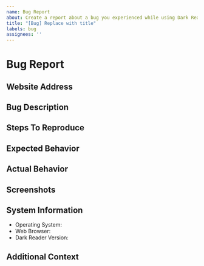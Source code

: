```yaml
---
name: Bug Report
about: Create a report about a bug you experienced while using Dark Reader.
title: "[Bug] Replace with title"
labels: bug
assignees: ''
---
```


<!--
  Please do NOT delete this template.
  Fill out every section of this report and remove any unneeded ones.
  Failure to follow these requirements will result in this being closed.

  Before submitting, please perform the following steps:

  1. Search for any existing report about this issue.
  2. Make sure you can recreate this issue in a new web browser profile.
  3. Place a brief description in the title of this report.

  Thank you for taking the time to report this issue.
-->


# Bug Report

## Website Address
<!-- Please use the "Broken Website Report" template to report bugs confined to a specific website. -->

## Bug Description
<!-- Provide a clear and concise description of this bug. -->

## Steps To Reproduce
<!-- Provide steps to reproduce this bug.
- Go to example.com.
- Hover over the third button in the bottom right.
- Observe its color.
-->

## Expected Behavior
<!-- Provide a clear and concise description of what you expected to happen. -->

## Actual Behavior
<!-- Provide a clear and concise description of what happened. -->

## Screenshots
<!-- If applicable, add screenshots to help explain this bug. -->

## System Information
<!--
  Specify the operating system, web browser name and version, and the Dark Reader version.
  Please do an online search for help if you are not familiar with how to get this information.
-->

- Operating System: <!-- e.g. Windows, macOS, Linux -->
- Web Browser: <!-- e.g. Chrome 91, Firefox 90, Edge 91, Safari 14 -->
- Dark Reader Version: <!-- e.g. 4.9.34 -->

## Additional Context
<!-- Provide any additional information about this bug. -->
